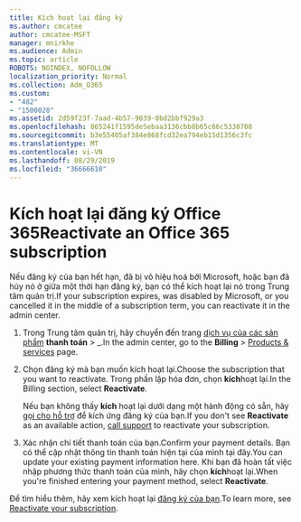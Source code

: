 ```yaml
---
title: Kích hoạt lại đăng ký
ms.author: cmcatee
author: cmcatee-MSFT
manager: mnirkhe
ms.audience: Admin
ms.topic: article
ROBOTS: NOINDEX, NOFOLLOW
localization_priority: Normal
ms.collection: Adm_O365
ms.custom:
- "482"
- "1500028"
ms.assetid: 2d59f23f-7aad-4b57-9039-0bd2bbf929a3
ms.openlocfilehash: 865241f1595de5ebaa3136cbb8b65c66c5330708
ms.sourcegitcommit: b3e55405af384e868fcd32ea794eb15d1356c3fc
ms.translationtype: MT
ms.contentlocale: vi-VN
ms.lasthandoff: 08/29/2019
ms.locfileid: "36666610"
---
```

# <a name="reactivate-an-office-365-subscription"></a><span data-ttu-id="9345c-102">Kích hoạt lại đăng ký Office 365</span><span class="sxs-lookup"><span data-stu-id="9345c-102">Reactivate an Office 365 subscription</span></span>

<span data-ttu-id="9345c-103">Nếu đăng ký của bạn hết hạn, đã bị vô hiệu hoá bởi Microsoft, hoặc bạn đã hủy nó ở giữa một thời hạn đăng ký, bạn có thể kích hoạt lại nó trong Trung tâm quản trị.</span><span class="sxs-lookup"><span data-stu-id="9345c-103">If your subscription expires, was disabled by Microsoft, or you cancelled it in the middle of a subscription term, you can reactivate it in the admin center.</span></span>
  
1. <span data-ttu-id="9345c-104">Trong Trung tâm quản trị, hãy chuyển đến trang [dịch vụ của các sản phẩm](https://go.microsoft.com/fwlink/p/?linkid=842054) **thanh toán** \> _.</span><span class="sxs-lookup"><span data-stu-id="9345c-104">In the admin center, go to the **Billing** \> [Products & services](https://go.microsoft.com/fwlink/p/?linkid=842054) page.</span></span>

2. <span data-ttu-id="9345c-105">Chọn đăng ký mà bạn muốn kích hoạt lại.</span><span class="sxs-lookup"><span data-stu-id="9345c-105">Choose the subscription that you want to reactivate.</span></span> <span data-ttu-id="9345c-106">Trong phần lập hóa đơn, chọn **kích**hoạt lại.</span><span class="sxs-lookup"><span data-stu-id="9345c-106">In the Billing section, select **Reactivate**.</span></span>

    <span data-ttu-id="9345c-107">Nếu bạn không thấy **kích** hoạt lại dưới dạng một hành động có sẵn, hãy [gọi cho hỗ trợ](https://docs.microsoft.com/office365/admin/contact-support-for-business-products?view=o365-worldwide) để kích ứng đăng ký của bạn.</span><span class="sxs-lookup"><span data-stu-id="9345c-107">If you don't see **Reactivate** as an available action, [call support](https://docs.microsoft.com/office365/admin/contact-support-for-business-products?view=o365-worldwide) to reactivate your subscription.</span></span>

3. <span data-ttu-id="9345c-108">Xác nhận chi tiết thanh toán của bạn.</span><span class="sxs-lookup"><span data-stu-id="9345c-108">Confirm your payment details.</span></span> <span data-ttu-id="9345c-109">Bạn có thể cập nhật thông tin thanh toán hiện tại của mình tại đây.</span><span class="sxs-lookup"><span data-stu-id="9345c-109">You can update your existing payment information here.</span></span> <span data-ttu-id="9345c-110">Khi bạn đã hoàn tất việc nhập phương thức thanh toán của mình, hãy chọn **kích**hoạt lại.</span><span class="sxs-lookup"><span data-stu-id="9345c-110">When you're finished entering your payment method, select **Reactivate**.</span></span>

<span data-ttu-id="9345c-111">Để tìm hiểu thêm, hãy xem kích hoạt lại [đăng ký của bạn](https://docs.microsoft.com/office365/admin/subscriptions-and-billing/reactivate-your-subscription).</span><span class="sxs-lookup"><span data-stu-id="9345c-111">To learn more, see [Reactivate your subscription](https://docs.microsoft.com/office365/admin/subscriptions-and-billing/reactivate-your-subscription).</span></span>